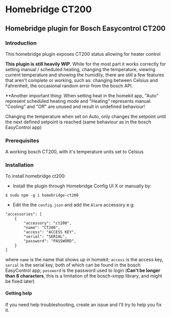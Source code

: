 # Homebridge CT200

## Homebridge plugin for Bosch Easycontrol CT200

### Introduction
This homebridge plugin exposes CT200 status allowing for heater control

**This plugin is still heavily WIP.** While for the most part it works correctly for setting manual / scheduled heating, changing the temperature, viewing current temperature and showing the humidity, there are still a few features that aren't complete or working, such as: changing between Celsius and Fahrenheit, the occasional random error from the bosch API.

**Another important thing: When setting heat in the homekit app, "Auto" represent scheduled heating mode and "Heating" represents manual. "Cooling" and "Off" are unused and result in undefined behaviour!

Changing the temperature when set on Auto, only changes the setpoint until the next defined setpoint is reached (same behaviour as in the bosch EasyControl app)

### Prerequisites
A working bosch CT200, with it's temperature units set to Celsius

### Installation
To install homebridge ct200:
- Install the plugin through Homebridge Config UI X or manually by:
```
$ sudo npm -g i homebridge-ct200
```
- Edit the the `config.json` and add the `Alarm` accessory e.g:
```
"accessories": [
    {
        "accessory": "ct200",
        "name": "CT200",
        "access": "ACCESS KEY",
        "serial": "SERIAL",
        "password": "PASSWORD",
    }
]
```
where `name` is the name that shows up in homekit; `access` is the access key, `serial` is the serial key, both of which can be found in the bosch EasyControl app; `password` is the password used to login (**Can't be longer than 8 characters**, this is a limitation of the bosch-xmpp library, and might be fixed later)
#### Getting help
If you need help troubleshooting, create an issue and I'll try to help you fix it.
